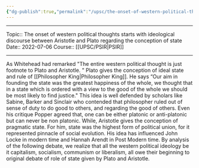 ```yaml
---
{"dg-publish":true,"permalink":"/upsc/the-onset-of-western-political-thoughts-starts-with-ideological-discourse-between-aristotle-and-plato-regarding-the-conception-of-state/","dgHomeLink":true,"dgPassFrontmatter":false}
---
```


----
Topic:: The onset of western political thoughts starts with ideological discourse between Aristotle and Plato regarding the conception of state
Date:: 2022-07-06
Course:: [[UPSC/PSIR|PSIR]] 

----

As Whitehead had remarked "The entire western political thought is just footnote to Plato and Aristotle. "
Plato gives the conception of ideal state and rule of [[Philosopher King|Philosopher King]].  He says “Our aim in founding the state was the greatest happiness of the whole, we thought that in a state which is ordered with a view to the good of the whole we should be most likely to find justice." This idea is well defended by scholars like Sabine, Barker and Sinclair who contended that philosopher ruled out of sense of duty to do good to others, and regarding the good of others. Even his critique Popper agreed that, one can be either platonic or anti-platonic but can never be non platonic.
While, Aristotle gives the conception of pragmatic state. For him, state was the highest form of political union, for it represented pinnacle of social evolution. His idea has influenced John Locke in modern time and Hannah Arendt in Post Modern time.
By analysis of the following debate, we realize that all the western political ideology be it capitalism, socialism, communism or liberalism, all owe their beginning to original debate of role of state given by Plato and Aristotle. 